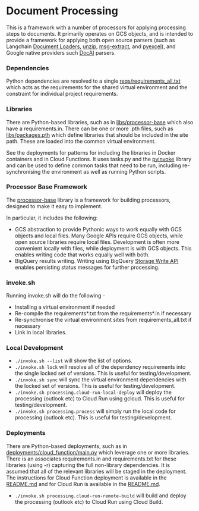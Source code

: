 # Document Processing
This is a framework with a number of processors for applying processing steps to documents. It primarily operates on GCS objects, and is intended to provide a framework for applying both open source parsers (such as Langchain [Document Loaders](https://python.langchain.com/v0.1/docs/modules/data_connection/document_loaders/), [unzip](https://docs.python.org/3/library/zipfile.html), [msg-extract](https://pypi.org/project/extract-msg/), and [pyexcel](https://pypi.org/project/pyexcel/)), and Google native providers such [DocAI](https://cloud.google.com/document-ai/docs/overview) parsers.

### Dependencies
Python dependencies are resolved to a single [reqs/requirements_all.txt](reqs/requirements_all.txt) which acts as the requirements for the shared virtual environment and the constraint for individual project requirements.

### Libraries
There are Python-based libraries, such as in [libs/processor-base](libs/processor-base) which also have a requirements.in. There can be one or more .pth files, such as [libs/packages.pth](libs/packages.pth) which define libraries that should be included in the site path. These are loaded into the common virtual environment.

See the deployments for patterns for including the libraries in Docker containers and in Cloud Functions.
It uses tasks.py and the [pyinvoke](https://www.pyinvoke.org/) library and can be used to define common tasks that need to be run, including re-synchronising the environment as well as running Python scripts.

### Processor Base Framework

The [processor-base](libs/processor-base/README.md) library is a framework for building processors, designed to make it easy to implement.

In particular, it includes the following:
 * GCS abstraction to provide Pythonic ways to work equally with GCS objects and local files. Many Google APIs require GCS objects, while open source libraries require local files. Development is often more convenient locally with files, while deployment is with GCS objects. This enables writing code that works equally well with both.
 * BigQuery results writing. Writing using BigQuery [Storage Write API](https://cloud.google.com/bigquery/docs/write-api) enables persisting status messages for further processing.

### invoke.sh

Running invoke.sh will do the following -
 * Installing a virtual environment if needed
 * Re-compile the requirements*.txt from the requirements*.in if necessary
 * Re-synchronise the virtual environment sites from requirements_all.txt if necessary
 * Link in local libraries.

### Local Development
 * `./invoke.sh --list` will show the list of options.
 * `./invoke.sh lock` will resolve all of the dependency requirements into the single locked set of versions. This is useful for testing/development.
 * `./invoke.sh sync` will sync the virtual environment dependencies with the locked set of versions. This is useful for testing/development.
 * `./invoke.sh processing.cloud-run-local-deploy` will deploy the processing (outlook etc) to Cloud Run using gcloud. This is useful for testing/development.
 * `./invoke.sh processing.process` will simply run the local code for processing (outlook etc). This is useful for testing/development.


### Deployments
There are Python-based deployments, such as in [deployments/cloud_function/main.py](deployments/cloud_function/main.py) which leverage one or more libraries. There is an associates requirements.in and requirements.txt for these libraries (using -r) capturing the full non-library dependencies. It is assumed that all of the relevant libraries will be staged in the deployment.
The instructions for Cloud Function deployment is available in the [README.md](deployments/cloud_function/README.md) and for Cloud Run is available in the [README.md](terraform/README.md).
 * `./invoke.sh processing.cloud-run-remote-build` will build and deploy the processing (outlook etc) to Cloud Run using Cloud Build.
